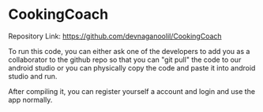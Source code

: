 # CookingCoach

Repository Link: https://github.com/devnaganoolil/CookingCoach

To run this code, you can either ask one of the developers to add you as a collaborator to the github repo so that you can "git pull" the code to our android studio 
or you can physically copy the code and paste it into android studio and run.


After compiling it, you can register yourself a account and login and use the app normally.  

